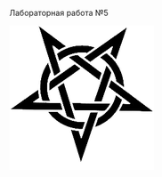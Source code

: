 <div>
  <p>Лабораторная работа №5</p>
  <a href="https://GrazZzys.github.io"><img src="lol.png"></img></a>
<div>

